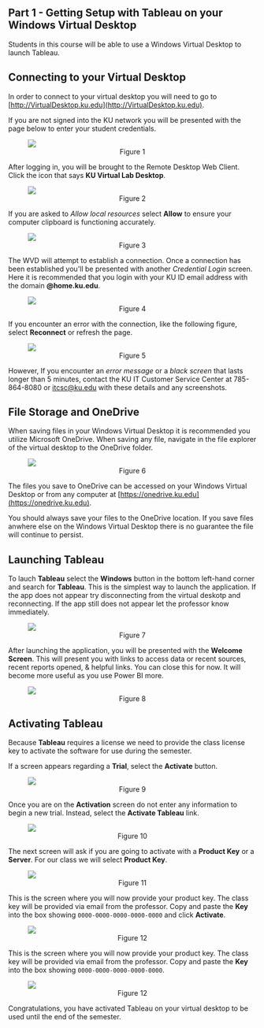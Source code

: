 ## Part 1 - Getting Setup with Tableau on your Windows Virtual Desktop

Students in this course will be able to use a Windows Virtual Desktop to launch Tableau. 

## Connecting to your Virtual Desktop

In order to connect to your virtual desktop you will need to go to [http://VirtualDesktop.ku.edu](http://VirtualDesktop.ku.edu).

If you are not signed into the KU network you will be presented with the page below to enter your student credentials.

<figure>
    <img src="images/100/1_sso.png" style="text-align:center; display: block; margin-left: auto; margin-right: auto; " class="captions">
    <figcaption style="text-align:center;">Figure 1<figcaption>
</figure>

After logging in, you will be brought to the Remote Desktop Web Client. Click the icon that says **KU Virtual Lab Desktop**.

<figure>
    <img src="images/100/2_wvd.png" style="text-align:center; display: block; margin-left: auto; margin-right: auto; " class="captions">
    <figcaption style="text-align:center;">Figure 2<figcaption>
</figure>

If you are asked to *Allow local resources* select **Allow** to ensure your computer clipboard is functioning accurately.

<figure>
    <img src="images/100/3_local.png" style="text-align:center; display: block; margin-left: auto; margin-right: auto; " class="captions">
    <figcaption style="text-align:center;">Figure 3<figcaption>
</figure>

The WVD will attempt to establish a connection. Once a connection has been established you'll be presented with another *Credential Login* screen. Here it is recommended that you login with your KU ID email address with the domain **@home.ku.edu**.

<figure>
    <img src="images/100/4_credentials.png" style="text-align:center; display: block; margin-left: auto; margin-right: auto; " class="captions">
    <figcaption style="text-align:center;">Figure 4<figcaption>
</figure>

If you encounter an error with the connection, like the following figure, select **Reconnect** or refresh the page. 

<figure>
    <img src="images/100/5_oops.png" style="text-align:center; display: block; margin-left: auto; margin-right: auto; " class="captions">
    <figcaption style="text-align:center;">Figure 5<figcaption>
</figure>

However, If you encounter an *error message* or a *black screen* that lasts longer than 5 minutes, contact the KU IT Customer Service Center at 785-864-8080 or itcsc@ku.edu with these details and any screenshots.

## File Storage and OneDrive

When saving files in your Windows Virtual Desktop it is recommended you utilize Microsoft OneDrive. When saving any file, navigate in the file explorer of the virtual desktop to the OneDrive folder.

<figure>
    <img src="images/100/6_onedrive.png" style="text-align:center; display: block; margin-left: auto; margin-right: auto; " class="captions">
    <figcaption style="text-align:center;">Figure 6<figcaption>
</figure>

The files you save to OneDrive can be accessed on your Windows Virtual Desktop or from any computer at [https://onedrive.ku.edu](https://onedrive.ku.edu).

You should always save your files to the OneDrive location. If you save files anwhere else on the Windows Virtual Desktop there is no guarantee the file will continue to persist. 

## Launching Tableau

To lauch **Tableau** select the **Windows** button in the bottom left-hand corner and search for **Tableau**. This is the simplest way to launch the application. If the app does not appear try disconnecting from the virtual deskotp and reconnecting. If the app still does not appear let the professor know immediately.

<figure>
    <img src="images/100/8_search_powerbi.png" style="text-align:center; display: block; margin-left: auto; margin-right: auto; " class="captions">
    <figcaption style="text-align:center;">Figure 7<figcaption>
</figure>

After launching the application, you will be presented with the **Welcome Screen**. This will present you with links to access data or recent sources, recent reports opened, & helpful links. You can close this for now. It will become more useful as you use Power BI more. 

<figure>
    <img src="images/100/9_welcome.png" style="text-align:center; display: block; margin-left: auto; margin-right: auto; " class="captions">
    <figcaption style="text-align:center;">Figure 8<figcaption>
</figure>


## Activating Tableau

Because **Tableau** requires a license we need to provide the class license key to activate the software for use during the semester. 

If a screen appears regarding a **Trial**, select the **Activate** button. 

<figure>
    <img src="images/100/.png" style="text-align:center; display: block; margin-left: auto; margin-right: auto; " class="captions">
    <figcaption style="text-align:center;">Figure 9<figcaption>
</figure>

Once you are on the **Activation** screen do not enter any information to begin a new trial. Instead, select the **Activate Tableau** link. 

<figure>
    <img src="images/100/.png" style="text-align:center; display: block; margin-left: auto; margin-right: auto; " class="captions">
    <figcaption style="text-align:center;">Figure 10<figcaption>
</figure>

The next screen will ask if you are going to activate with a **Product Key** or a **Server**. For our class we will select **Product Key**.  

<figure>
    <img src="images/100/.png" style="text-align:center; display: block; margin-left: auto; margin-right: auto; " class="captions">
    <figcaption style="text-align:center;">Figure 11<figcaption>
</figure>

This is the screen where you will now provide your product key. The class key will be provided via email from the professor. Copy and paste the **Key** into the box showing `0000-0000-0000-0000-0000` and click **Activate**.   

<figure>
    <img src="images/100/.png" style="text-align:center; display: block; margin-left: auto; margin-right: auto; " class="captions">
    <figcaption style="text-align:center;">Figure 12<figcaption>
</figure>

This is the screen where you will now provide your product key. The class key will be provided via email from the professor. Copy and paste the **Key** into the box showing `0000-0000-0000-0000-0000`.   

<figure>
    <img src="images/100/.png" style="text-align:center; display: block; margin-left: auto; margin-right: auto; " class="captions">
    <figcaption style="text-align:center;">Figure 12<figcaption>
</figure>

Congratulations, you have activated Tableau on your virtual desktop to be used until the end of the semester. 

<!-- **[Part 2: Basic Introduction to Core Features](/Intro-to-Power-BI/?lab=part-2-basic-introduction-core-features)** -->